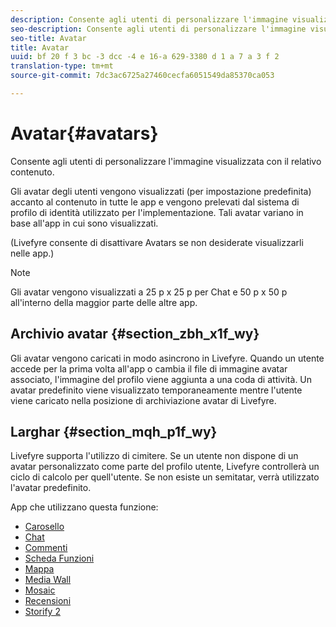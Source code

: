 ```yaml
---
description: Consente agli utenti di personalizzare l'immagine visualizzata con il relativo contenuto.
seo-description: Consente agli utenti di personalizzare l'immagine visualizzata con il relativo contenuto.
seo-title: Avatar
title: Avatar
uuid: bf 20 f 3 bc -3 dcc -4 e 16-a 629-3380 d 1 a 7 a 3 f 2
translation-type: tm+mt
source-git-commit: 7dc3ac6725a27460cecfa6051549da85370ca053

---
```



# Avatar{#avatars}

Consente agli utenti di personalizzare l&#39;immagine visualizzata con il relativo contenuto.

Gli avatar degli utenti vengono visualizzati (per impostazione predefinita) accanto al contenuto in tutte le app e vengono prelevati dal sistema di profilo di identità utilizzato per l&#39;implementazione. Tali avatar variano in base all&#39;app in cui sono visualizzati.

(Livefyre consente di disattivare Avatars se non desiderate visualizzarli nelle app.)

>[!NOTE]
>
>Gli avatar vengono visualizzati a 25 p x 25 p per Chat e 50 p x 50 p all&#39;interno della maggior parte delle altre app.

## Archivio avatar {#section_zbh_x1f_wy}

Gli avatar vengono caricati in modo asincrono in Livefyre. Quando un utente accede per la prima volta all&#39;app o cambia il file di immagine avatar associato, l&#39;immagine del profilo viene aggiunta a una coda di attività. Un avatar predefinito viene visualizzato temporaneamente mentre l&#39;utente viene caricato nella posizione di archiviazione avatar di Livefyre.

## Larghar {#section_mqh_p1f_wy}

Livefyre supporta l&#39;utilizzo di cimitere. Se un utente non dispone di un avatar personalizzato come parte del profilo utente, Livefyre controllerà un ciclo di calcolo per quell&#39;utente. Se non esiste un semitatar, verrà utilizzato l&#39;avatar predefinito.


App che utilizzano questa funzione:

* [Carosello](/help/using/c-about-apps/c-carousel-app/c-carousel-app.md#c_carousel_app)
* [Chat](/help/using/c-about-apps/c-chat-app/c-chat-app.md#c_chat_app)
* [Commenti](/help/using/c-about-apps/c-comments/c-comments.md)
* [Scheda Funzioni](/help/using/c-about-apps/c-feature-card-app/c-feature-card-app.md#c_feature_card_app)
* [Mappa](/help/using/c-about-apps/c-map-app/c-map-app.md#c_map_app)
* [Media Wall](/help/using/c-about-apps/c-media-wall-app/c-media-wall-app.md#c_media_wall_app)
* [Mosaic](/help/using/c-about-apps/c-mosaic-app/c-mosaic-app.md#c_mosaic_app)
* [Recensioni](/help/using/c-about-apps/c-reviews-app/c-reviews-app.md#c_reviews_app)
* [Storify 2](/help/using/c-about-apps/c-storify2/c-storify2.md#c_storify2)

